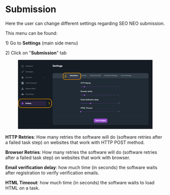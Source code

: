 # Submission

Here the user can change different settings regarding SEO NEO submission.

This menu can be found:

1\) Go to **Settings**  (main side menu)

2\) Click on "**Submission**" tab

<figure><img src="../../.gitbook/assets/settings - submission.jpg" alt=""><figcaption></figcaption></figure>

**HTTP Retries**: How many retries the software will do (software retries after a failed task step) on websites that work with HTTP POST method.

**Browser Retries**: How many retries the software will do (software retries after a failed task step) on websites that work with browser.

**Email verification delay**: how much time (in seconds) the software waits after registration to verify verification emails.

**HTML Timeout**: how much time (in seconds) the software waits to load HTML on a task.
